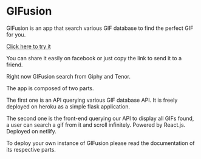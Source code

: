 # GIFusion
GIFusion is an app that search various GIF database to find the perfect GIF for you.

[Click here to try it](https://gifusion.lucas.corsica/)

You can share it easily on facebook or just copy the link to send it to a friend.

Right now GIFusion search from Giphy and Tenor.

The app is composed of two parts.

The first one is an API querying various GIF database API. It is freely deployed on heroku as a simple flask application.

The second one is the front-end querying our API to display all GIFs found, a user can search a gif from it and scroll infinitely. Powered by React.js. Deployed on netlify.

To deploy your own instance of GIFusion please read the documentation of its respective parts.
